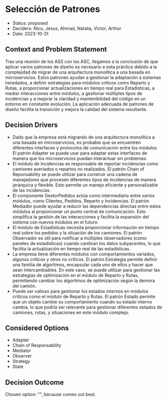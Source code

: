 # Selección de Patrones

* Status: proposed
* Deciders: Nico, Jesus, Ahmad, Natalia, Victor, Arthur
* Date: 2023-10-31

## Context and Problem Statement

Tras una reunión de los ASS con los ASC, llegamos a la conclusión de que aplicar varios  patrones de diseño es necesario e esta práctica debido a la complejidad de migrar de una arquitectura monolítica a una basada en microservicios. Estos patrones ayudan a gestionar la adaptación a sistemas heredados, a definir estrategias para módulos críticos como Reparto y Rutas, a proporcionar actualizaciones en tiempo real para Estadísticas, a mediar interacciones entre módulos, a gestionar múltiples tipos de incidencias y a mejorar la claridad y mantenibilidad del código en un entorno en constante evolución. La aplicación adecuada de patrones de diseño facilita la transición y mejora la calidad del sistema resultante.

## Decision Drivers

* Dado que la empresa está migrando de una arquitectura monolítica a una basada en microservicios, es probable que se encuentren diferentes interfaces y protocolos de comunicación entre los módulos. El patrón Adapter se puede usar para adaptar estas interfaces de manera que los microservicios puedan interactuar sin problemas.
* El módulo de Incidencias es responsable de reportar incidencias como camiones averiados o repartos no realizados. El patrón Chain of Reponsability se puede utilizar para construir una cadena de manejadores que procesen diferentes tipos de incidencias de manera jerárquica y flexible. Esto permite un manejo eficiente y personalizable de las incidencias.
* El componente GestorPedidos actúa como intermediario entre varios módulos, como Clientes, Pedidos, Reparto y Incidencias. El patrón Mediador puede ayudar a reducir las dependencias directas entre estos módulos al proporcionar un punto central de comunicación. Esto simplifica la gestión de las interacciones y facilita la expansión del sistema con nuevos módulos en el futuro.
* El módulo de Estadísticas necesita proporcionar información en tiempo real sobre los pedidos y la situación de los camiones. El patrón Observador es útil para notificar a múltiples observadores (como paneles de estadísticas) cuando cambian los datos subyacentes, lo que facilita la actualización en tiempo real de las estadísticas.
* La empresa tiene diferentes módulos con comportamientos variados, algunos críticos y otros no críticos. El patrón Estrategia permite definir una familia de algoritmos, encapsular cada uno de ellos y hacer que sean intercambiables. En este caso, se puede utilizar para gestionar las estrategias de optimización en el módulo de Reparto y Rutas, permitiendo cambiar los algoritmos de optimización según la demora del camión.
* Puede ser valioso para gestionar los estados internos en módulos críticos como el módulo de Reparto y Rutas. El patrón Estado permite que un objeto cambie su comportamiento cuando su estado interno cambia, lo que podría ser relevante para gestionar diferentes estados de camiones, rutas, y situaciones en este módulo complejo.

## Considered Options

* Adapter
* Chain of Responsability
* Mediator
* Observer
* Strategy
* State

## Decision Outcome

Chosen option: "", because comes out best.

